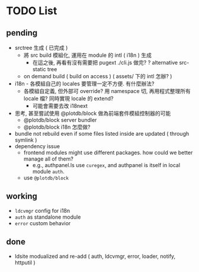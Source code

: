 # TODO List

## pending

 - srctree 生成 ( 已完成 )
   - 將 src build 模組化, 運用在 module 的 intl ( i18n ) 生成
     - 在這之後, 再看有沒有需要把 pugext ./cli.js 做完?
     ? alternative src-static tree
   - on demand build ( build on access ) ( assets/ 下的 intl 怎辦? )
 - i18n - 各模組自己的 locales 要管理一定不方便. 有什麼辦法?
   - 各模組自定義, 但外部可 override? 用 namespace 切, 再用程式整理所有 locale 檔? 同時實現 locale 的 extend?
     - 可能會需要去改 i18next
 - 思考, 甚至嘗試使用 @plotdb/block 做為前端套件模組控制器的可能
   - @plotdb/block server bundler
   - @plotdb/block i18n 怎麼做?
 - bundle not rebuild even if some files listed inside are updated ( through symlink )
 - dependency issue
   - frontend modules might use different packages. how could we better manage all of them?
     - e.g., authpanel.ls use `curegex`, and authpanel is itself in local module `auth`.
   - use `@plotdb/block`

## working

 - `ldcvmgr` config for i18n
 - `auth` as standalone module
 - `error` custom behavior

## done

 * ldsite modualized and re-add ( auth, ldcvmgr, error, loader, notify, httputil )
